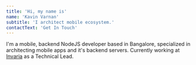 ```yaml
---
title: 'Hi, my name is'
name: 'Kavin Varnan'
subtitle: 'I architect mobile ecosystem.'
contactText: 'Get In Touch'
---
```


I'm a mobile, backend NodeJS developer based in Bangalore, specialized in architecting mobile apps and it's backend servers. Currently working at [Invaria](https://www.invariatech.com/) as a Technical Lead.
